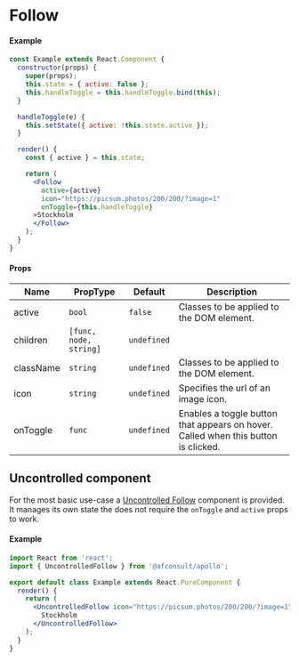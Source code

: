 # Follow

#### Example
```jsx
const Example extends React.Component {
  constructor(props) {
    super(props);
    this.state = { active: false };
    this.handleToggle = this.handleToggle.bind(this);
  }

  handleToggle(e) {
    this.setState({ active: !this.state.active });
  }

  render() {
    const { active } = this.state;

    return (
      <Follow
        active={active}
        icon="https://picsum.photos/200/200/?image=1"
        onToggle={this.handleToggle}
      >Stockholm
      </Follow>
    );
  }
}
```

#### Props
| Name      | PropType | Default      | Description |
|-----------|----------|--------------|-------------|
| active    | `bool`   | `false`      | Classes to be applied to the DOM element. |
| children  | `[func, node, string]`  | `undefined` | |
| className | `string` | `undefined`  | Classes to be applied to the DOM element. |
| icon      | `string` | `undefined`  | Specifies the url of an image icon. |
| onToggle  | `func`   | `undefined`  | Enables a toggle button that appears on hover. Called when this button is clicked. | 


## Uncontrolled component

For the most basic use-case a [Uncontrolled Follow](../UncontrolledFollow) component is provided. It manages its own state the does not require the `onToggle` and `active` props to work. 

#### Example
``` jsx
import React from 'react';
import { UncontrolledFollow } from '@afconsult/apollo';

export default class Example extends React.PureComponent {
  render() {
    return (
      <UncontrolledFollow icon="https://picsum.photos/200/200/?image=1">
        Stockholm
      </UncontrolledFollow>
    );
  }
}
```

